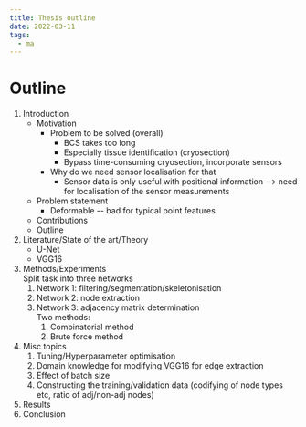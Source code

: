```yaml
---
title: Thesis outline
date: 2022-03-11
tags:
  - ma
---
```


# Outline

1. Introduction
	* Motivation
		* Problem to be solved (overall)
			* BCS takes too long
			* Especially tissue identification (cryosection)
			* Bypass time-consuming cryosection, incorporate sensors
		* Why do we need sensor localisation for that
			* Sensor data is only useful with positional information --> need for localisation of the sensor measurements
	* Problem statement
		* Deformable -- bad for typical point features
	* Contributions
	* Outline
1. Literature/State of the art/Theory
	* U-Net
	* VGG16
1. Methods/Experiments  
   Split task into three networks
	1. Network 1: filtering/segmentation/skeletonisation
	2. Network 2: node extraction
	3. Network 3: adjacency matrix determination  
	   Two methods:
	   1. Combinatorial method
	   2. Brute force method
1. Misc topics
	1. Tuning/Hyperparameter optimisation
	2. Domain knowledge for modifying VGG16 for edge extraction
	3. Effect of batch size
	4. Constructing the training/validation data (codifying of node types etc, ratio of adj/non-adj nodes)
1. Results
1. Conclusion